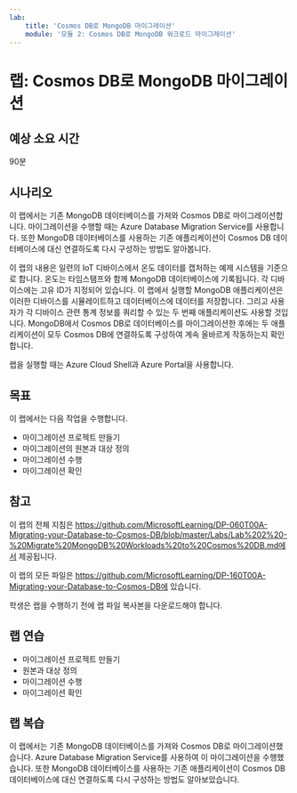 ```yaml
---
lab:
    title: 'Cosmos DB로 MongoDB 마이그레이션'
    module: '모듈 2: Cosmos DB로 MongoDB 워크로드 마이그레이션'
---
```

 
# 랩: Cosmos DB로 MongoDB 마이그레이션

## 예상 소요 시간

90분

## 시나리오

이 랩에서는 기존 MongoDB 데이터베이스를 가져와 Cosmos DB로 마이그레이션합니다. 마이그레이션을 수행할 때는 Azure Database Migration Service를 사용합니다. 또한 MongoDB 데이터베이스를 사용하는 기존 애플리케이션이 Cosmos DB 데이터베이스에 대신 연결하도록 다시 구성하는 방법도 알아봅니다.

이 랩의 내용은 일련의 IoT 디바이스에서 온도 데이터를 캡처하는 예제 시스템을 기준으로 합니다. 온도는 타임스탬프와 함께 MongoDB 데이터베이스에 기록됩니다. 각 디바이스에는 고유 ID가 지정되어 있습니다. 이 랩에서 실행할 MongoDB 애플리케이션은 이러한 디바이스를 시뮬레이트하고 데이터베이스에 데이터를 저장합니다. 그리고 사용자가 각 디바이스 관련 통계 정보를 쿼리할 수 있는 두 번째 애플리케이션도 사용할 것입니다. MongoDB에서 Cosmos DB로 데이터베이스를 마이그레이션한 후에는 두 애플리케이션이 모두 Cosmos DB에 연결하도록 구성하여 계속 올바르게 작동하는지 확인합니다.

랩을 실행할 때는 Azure Cloud Shell과 Azure Portal을 사용합니다.

## 목표

이 랩에서는 다음 작업을 수행합니다.

* 마이그레이션 프로젝트 만들기
* 마이그레이션의 원본과 대상 정의
* 마이그레이션 수행
* 마이그레이션 확인

## 참고

이 랩의 전체 지침은 https://github.com/MicrosoftLearning/DP-060T00A-Migrating-your-Database-to-Cosmos-DB/blob/master/Labs/Lab%202%20-%20Migrate%20MongoDB%20Workloads%20to%20Cosmos%20DB.md에서 제공됩니다.

이 랩의 모든 파일은 https://github.com/MicrosoftLearning/DP-160T00A-Migrating-your-Database-to-Cosmos-DB에 있습니다.

학생은 랩을 수행하기 전에 랩 파일 복사본을 다운로드해야 합니다.

## 랩 연습

* 마이그레이션 프로젝트 만들기
* 원본과 대상 정의
* 마이그레이션 수행
* 마이그레이션 확인

## 랩 복습

이 랩에서는 기존 MongoDB 데이터베이스를 가져와 Cosmos DB로 마이그레이션했습니다. Azure Database Migration Service를 사용하여 이 마이그레이션을 수행했습니다. 또한 MongoDB 데이터베이스를 사용하는 기존 애플리케이션이 Cosmos DB 데이터베이스에 대신 연결하도록 다시 구성하는 방법도 알아보았습니다.
